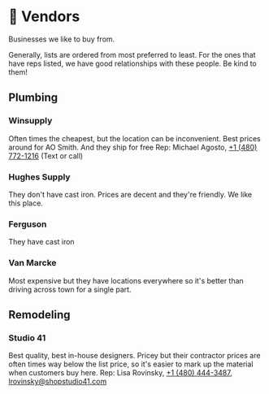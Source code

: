 # 🏪 Vendors

Businesses we like to buy from.

Generally, lists are ordered from most preferred to least.
For the ones that have reps listed, we have good relationships with these people. Be kind to them!

## Plumbing

### Winsupply
Often times the cheapest, but the location can be inconvenient. Best prices around for AO Smith. And they ship for free
Rep: Michael Agosto, [+1 (480) 772-1216](tel:14807721216) (Text or call)

### Hughes Supply
They don't have cast iron. Prices are decent and they're friendly. We like this place.

### Ferguson
They have cast iron

### Van Marcke
Most expensive but they have locations everywhere so it's better than driving across town for a single part.

## Remodeling

### Studio 41
Best quality, best in-house designers. Pricey but their contractor prices are often times way below the list price, so it's easier to mark up the material when customers buy here.
Rep: Lisa Rovinsky, [+1 (480) 444-3487](tel:14804443487), [lrovinsky@shopstudio41.com](mailto:lrovinsky@shopstudio41.com)